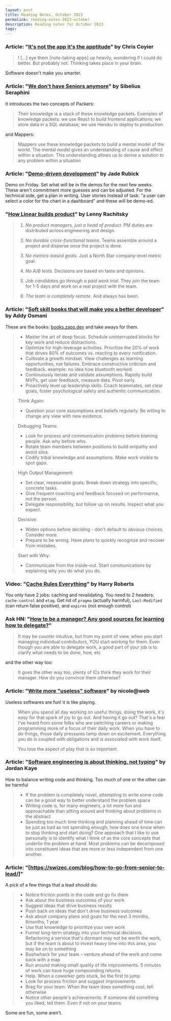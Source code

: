 ```yaml
---
layout: post
title: Reading Notes, October 2023
permalink: reading-notes-2023-october
description: Reading notes for October 2023
tags:
---
```


### Article: "[It's not the app it's the apptitude](https://chriscoyier.net/2023/10/03/its-not-the-app-its-the-apptitude/)" by Chris Coyier

> I [...] eye them [note-taking apps] up heavily, wondering if I could do better. But probably not. Thinking takes place in your brain.

Software doesn't make you smarter.

### Article: "[We don't have Seniors anymore](https://sibelius.substack.com/p/we-dont-have-seniors-anymore)" by Sibelius Seraphini

It introduces the two concepts of Packers:

> Their knowledge is a stack of these knowledge packets. Examples of knowledge packets: we use React to build frontend applications; we store data in a SQL database; we use Heroku to deploy to production.

and Mappers:

> Mappers use these knowledge packets to build a mental model of the world. The mental model gives an understanding of cause and effect within a situation. This understanding allows us to derive a solution to any problem within a situation

### Article: "[Demo-driven development](https://www.rubick.com/demo-driven-development/)" by Jade Rubick

Demo on Friday. Set what will be in the demos for the next few weeks. These aren't commitment more guesses and can be adjusted. For the technical side, get a plan in writing. User stories instead of task: "a user can select a color for the chart in a dashboard" and these will be demo-ed.

### "[How Linear builds product](https://www.lennysnewsletter.com/p/how-linear-builds-product)" by Lenny Rachitsky

> 1. _No product managers, just a head of product_. PM duties are distributed across engineering and design.
>
> 2. _No durable cross-functional teams_. Teams assemble around a project and disperse once the project is done.
>
> 3. _No metrics-based goals_. Just a North Star company-level metric goal.
>
> 4. _No A/B tests_. Decisions are based on taste and opinions.
>
> 5. _Job candidates go through a paid work trial_. They join the team for 1-5 days and work on a real project with the team.
>
> 6. _The team is completely remote_. And always has been.

### Article: "[Soft skill books that will make you a better developer](https://addyosmani.com/blog/soft-skills-books/)" by Addy Osmani

These are the books: [books.zaps.dev](https://books.zaps.dev/) and take aways for them.

> - Master the art of deep focus. Schedule uninterrupted blocks for key work and reduce distractions.
> - Optimize for high-leverage activities. Prioritize the 20% of work that drives 80% of outcomes vs. reacting to every notification.
> - Cultivate a growth mindset. View challenges as learning opportunities, not failures. Embrace constructive criticism and feedback.
>   example: no idea how bluetooth worked.
> - Continuously iterate and validate assumptions. Rapidly build MVPs, get user feedback, measure data. Pivot early.
> - Proactively level up leadership skills. Coach teammates, set clear goals, foster psychological safety and authentic communication.

> Think Again:
>
> - Question your core assumptions and beliefs regularly. Be willing to change any view with new evidence.

> Debugging Teams:
>
> - Look for process and communication problems before blaming people. Ask why before who.
> - Rotate team members between positions to build empathy and avoid silos.
> - Codify tribal knowledge and assumptions. Make work visible to spot gaps.

> High Output Management:
>
> - Set clear, measurable goals. Break down strategy into specific, concrete tasks.
> - Give frequent coaching and feedback focused on performance, not the person.
> - Delegate responsibility, but follow up on results. Inspect what you expect.

> Decisive:
>
> - Widen options before deciding - don't default to obvious choices. Consider more.
> - Prepare to be wrong. Have plans to quickly recognize and recover from mistakes.

> Start with Why:
>
> - Communicate from the inside-out. Start communications by explaining why you do what you do.

### Video: "[Cache Rules Everything](https://www.youtube.com/watch?v=qVQjGwm_mmw)" by Harry Roberts

You only have 2 jobs: caching and revalidating. You need to 2 headers: `cache-control` and `etag`. Get rid of `pragma` (actually harmful), `Last-Modified` (can return false positive), and `expires` (not enough control)

### Ask HN: "[How to be a manager? Any good sources for learning how to delegate?](https://news.ycombinator.com/item?id=37880690")"

> It may be counter intuitive, but from my point of view, when you start managing individual contributors, YOU start working for them. Even though you are able to delegate work, a good part of your job is to clarify what needs to be done, how, etc

and the other way too:

> It goes the other way too, plenty of ICs think they work for their manager. How do you convince them otherwise?

### Article: "[Write more "useless" software](https://ntietz.com/blog/write-more-useless-software/)" by nicole@web

Useless softwares are fun! it is like playing.

> When you spend all day working on useful things, doing the work, it's easy for that spark of joy to go out. And having it go out? That's a fear I've heard from some folks who are switching careers or making programming more of a focus of their daily work. When you have to do things, those daily pressures tamp down on excitement. Everything you do is coupled with obligations and is associated with work itself.
>
> You lose the aspect of play that is so important.

### Article: "[Software engineering is about thinking, not typing](https://jordankaye.dev/posts/thinking-not-typing/)" by Jordan Kaye

How to balance writing code and thinking. Too much of one or the other can be harmful

> - If the problem is completely novel, attempting to write some code can be a good way to better understand the problem space
> - Writing code is, for many engineers, a lot more fun and approachable than sitting around and thinking about problems in the abstract
> - Spending too much time thinking and planning ahead of time can be just as bad as not spending enough; how does one know when to stop thinking and start doing?
>   One approach that I like to use personally is to identify what I think of as the core concepts that underlie the problem at hand. Most problems can be decomposed into constituent ideas that are more or less independent from one another.

### Article: "[https://swizec.com/blog/how-to-go-from-senior-to-lead/]"

A pick of a few things that a lead should do:

> - Notice friction points in the code and go fix them
> - Ask about the business outcomes of your work
> - Suggest ideas that drive business results
> - Push back on ideas that don't drive business outcomes
> - Ask about company plans and goals for the next 3 months, 6months, 1 year
> - Use that knowledge to prioritize your own work
> - Funnel long-term strategy into your technical decisions. Refactoring a service that's dormant may not be worth the work, but if the team is about to invest heavy time into this area, you may be on to something
> - Bushwhack for your team – venture ahead of the work and come back with a map
> - Run around making small quality of life improvements. 5 minutes of work can have huge compounding returns
> - Help. When a coworker gets stuck, be the first to jump
> - Look for process friction and suggest improvements
> - Brag for your team. When the team does something cool, tell otherwise
> - Notice other people's achievements. If someone did something you liked, tell them. Even if not on your teams

Some are fun, some aren't.
